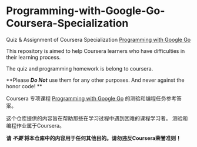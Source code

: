 # Programming-with-Google-Go-Coursera-Specialization
Quiz &amp; Assignment of Coursera Specialization [Programming with Google Go](https://www.coursera.org/specializations/google-golang)

This repository is aimed to help Coursera learners who have difficulties in their learning process.  

The quiz and programming homework is belong to coursera.

**Please ***Do Not*** use them for any other purposes. And never against the honor code! **

Coursera 专项课程 [Programming with Google Go](https://www.coursera.org/specializations/google-golang) 的测验和编程任务参考答案。

这个仓库提供的内容旨在帮助那些在学习过程中遇到困难的课程学习者。
测验和编程作业属于Coursera。

**请 ***不要*** 将本仓库中的内容用于任何其他目的。请勿违反Coursera荣誉准则！**